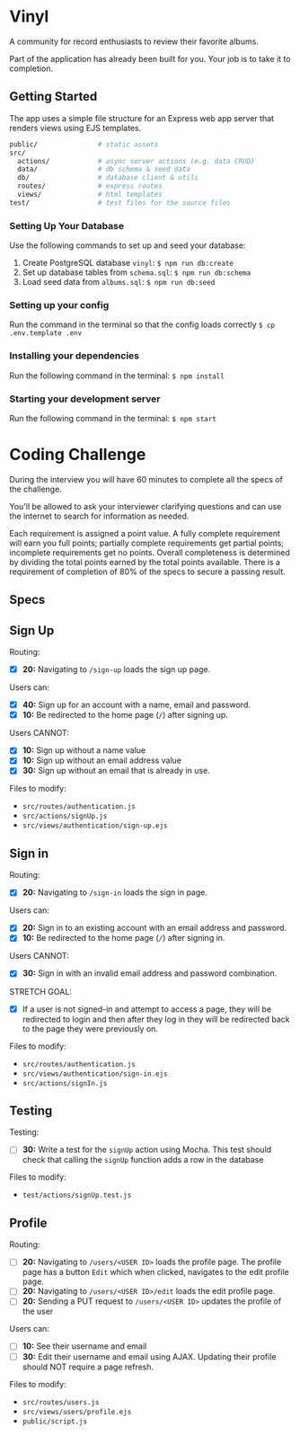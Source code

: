 # Vinyl

A community for record enthusiasts to review their favorite albums.

Part of the application has already been built for you. Your job is to take it to completion.

## Getting Started

The app uses a simple file structure for an Express web app server that renders views using EJS templates.

```sh
public/               # static assets
src/
  actions/            # async server actions (e.g. data CRUD)
  data/               # db schema & seed data
  db/                 # database client & utils
  routes/             # express routes
  views/              # html templates
test/                 # test files for the source files
```

### Setting Up Your Database

Use the following commands to set up and seed your database:

1. Create PostgreSQL database `vinyl`: `$ npm run db:create`
1. Set up database tables from `schema.sql`: `$ npm run db:schema`
1. Load seed data from `albums.sql`: `$ npm run db:seed`

### Setting up your config

Run the command in the terminal so that the config loads correctly
`$ cp .env.template .env`

### Installing your dependencies

Run the following command in the terminal:
`$ npm install`

### Starting your development server

Run the following command in the terminal:
`$ npm start`


# Coding Challenge

During the interview you will have 60 minutes to complete all the specs of the challenge.

You'll be allowed to ask your interviewer clarifying questions and can use the internet to search for information as needed.

Each requirement is assigned a point value. A fully complete requirement will earn you full points; partially complete requirements get partial points; incomplete requirements get no points. Overall completeness is determined by dividing the total points earned by the total points available. There is a requirement of completion of 80% of the specs to secure a passing result.

## Specs

## Sign Up

Routing:
- [x] __20:__ Navigating to `/sign-up` loads the sign up page.

Users can:
- [x] __40:__ Sign up for an account with a name, email and password.
- [x] __10:__ Be redirected to the home page (`/`) after signing up.

Users CANNOT:
- [x] __10:__ Sign up without a name value
- [x] __10:__ Sign up without an email address value
- [x] __30:__ Sign up without an email that is already in use.

Files to modify:
- `src/routes/authentication.js`
- `src/actions/signUp.js`
- `src/views/authentication/sign-up.ejs`

## Sign in

Routing:
- [x] __20:__ Navigating to `/sign-in` loads the sign in page.

Users can:
- [x] __20:__ Sign in to an existing account with an email address and password.
- [x] __10:__ Be redirected to the home page (`/`) after signing in.

Users CANNOT:

- [x] __30:__ Sign in with an invalid email address and password combination.

STRETCH GOAL:

- [x] If a user is not signed-in and attempt to access a page, they will be redirected to login and then after they log in they will be redirected back to the page they were previously on.

Files to modify:
- `src/routes/authentication.js`
- `src/views/authentication/sign-in.ejs`
- `src/actions/signIn.js`

## Testing

Testing:
- [ ] __30:__ Write a test for the `signUp` action using Mocha. This test should check that calling the `signUp` function adds a row in the database

Files to modify:
- `test/actions/signUp.test.js`


## Profile

Routing:
- [ ] __20:__ Navigating to `/users/<USER ID>` loads the profile page. The profile page has a button `Edit` which when clicked, navigates to the edit profile page.
- [ ] __20:__ Navigating to `/users/<USER ID>/edit` loads the edit profile page.
- [ ] __20:__ Sending a PUT request to `/users/<USER ID>` updates the profile of the user

Users can:
- [ ] __10:__ See their username and email
- [ ] __30:__ Edit their username and email using AJAX. Updating their profile should NOT require a page refresh.

Files to modify:
- `src/routes/users.js`
- `src/views/users/profile.ejs`
- `public/script.js`
